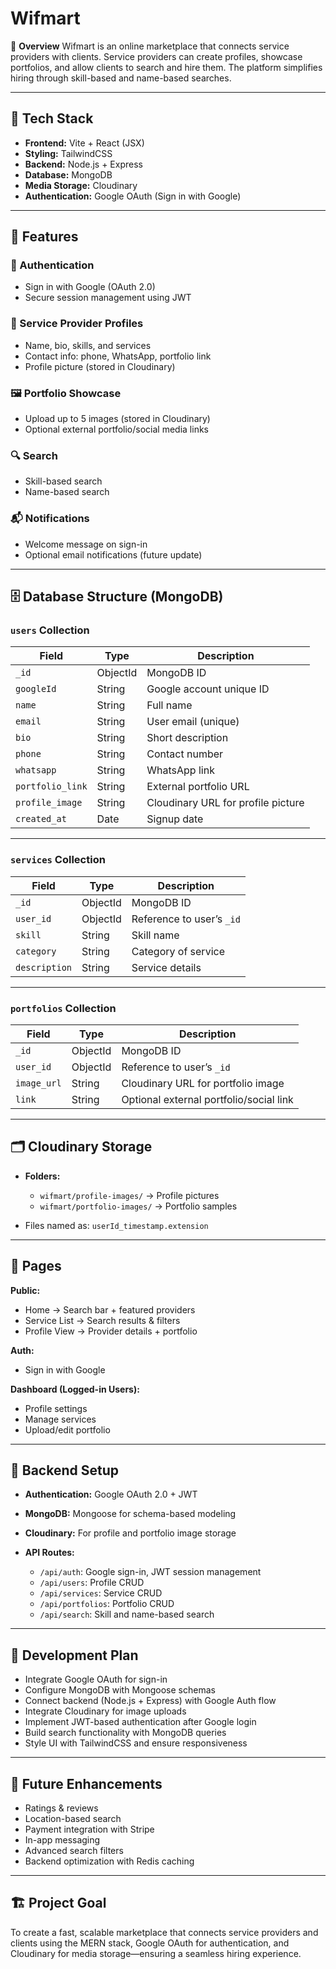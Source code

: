 
# Wifmart

📌 **Overview**
Wifmart is an online marketplace that connects service providers with clients. Service providers can create profiles, showcase portfolios, and allow clients to search and hire them. The platform simplifies hiring through skill-based and name-based searches.

---

## 🚀 Tech Stack

* **Frontend:** Vite + React (JSX)
* **Styling:** TailwindCSS
* **Backend:** Node.js + Express
* **Database:** MongoDB
* **Media Storage:** Cloudinary
* **Authentication:** Google OAuth (Sign in with Google)

---

## 🎯 Features

### 🔑 Authentication

* Sign in with Google (OAuth 2.0)
* Secure session management using JWT

### 👤 Service Provider Profiles

* Name, bio, skills, and services
* Contact info: phone, WhatsApp, portfolio link
* Profile picture (stored in Cloudinary)

### 🖼 Portfolio Showcase

* Upload up to 5 images (stored in Cloudinary)
* Optional external portfolio/social media links

### 🔍 Search

* Skill-based search
* Name-based search

### 📬 Notifications

* Welcome message on sign-in
* Optional email notifications (future update)

---

## 🗄 Database Structure (MongoDB)

### `users` Collection

| Field            | Type     | Description                        |
| ---------------- | -------- | ---------------------------------- |
| `_id`            | ObjectId | MongoDB ID                         |
| `googleId`       | String   | Google account unique ID           |
| `name`           | String   | Full name                          |
| `email`          | String   | User email (unique)                |
| `bio`            | String   | Short description                  |
| `phone`          | String   | Contact number                     |
| `whatsapp`       | String   | WhatsApp link                      |
| `portfolio_link` | String   | External portfolio URL             |
| `profile_image`  | String   | Cloudinary URL for profile picture |
| `created_at`     | Date     | Signup date                        |

---

### `services` Collection

| Field         | Type     | Description               |
| ------------- | -------- | ------------------------- |
| `_id`         | ObjectId | MongoDB ID                |
| `user_id`     | ObjectId | Reference to user’s `_id` |
| `skill`       | String   | Skill name                |
| `category`    | String   | Category of service       |
| `description` | String   | Service details           |

---

### `portfolios` Collection

| Field       | Type     | Description                             |
| ----------- | -------- | --------------------------------------- |
| `_id`       | ObjectId | MongoDB ID                              |
| `user_id`   | ObjectId | Reference to user’s `_id`               |
| `image_url` | String   | Cloudinary URL for portfolio image      |
| `link`      | String   | Optional external portfolio/social link |

---

## 🗂 Cloudinary Storage

* **Folders:**

  * `wifmart/profile-images/` → Profile pictures
  * `wifmart/portfolio-images/` → Portfolio samples
* Files named as: `userId_timestamp.extension`

---

## 📄 Pages

**Public:**

* Home → Search bar + featured providers
* Service List → Search results & filters
* Profile View → Provider details + portfolio

**Auth:**

* Sign in with Google

**Dashboard (Logged-in Users):**

* Profile settings
* Manage services
* Upload/edit portfolio

---

## 🔐 Backend Setup

* **Authentication:** Google OAuth 2.0 + JWT
* **MongoDB:** Mongoose for schema-based modeling
* **Cloudinary:** For profile and portfolio image storage
* **API Routes:**

  * `/api/auth`: Google sign-in, JWT session management
  * `/api/users`: Profile CRUD
  * `/api/services`: Service CRUD
  * `/api/portfolios`: Portfolio CRUD
  * `/api/search`: Skill and name-based search

---

## 📆 Development Plan

* Integrate Google OAuth for sign-in
* Configure MongoDB with Mongoose schemas
* Connect backend (Node.js + Express) with Google Auth flow
* Integrate Cloudinary for image uploads
* Implement JWT-based authentication after Google login
* Build search functionality with MongoDB queries
* Style UI with TailwindCSS and ensure responsiveness

---

## 🔮 Future Enhancements

* Ratings & reviews
* Location-based search
* Payment integration with Stripe
* In-app messaging
* Advanced search filters
* Backend optimization with Redis caching

---

## 🏗 Project Goal

To create a fast, scalable marketplace that connects service providers and clients using the MERN stack, Google OAuth for authentication, and Cloudinary for media storage—ensuring a seamless hiring experience.

